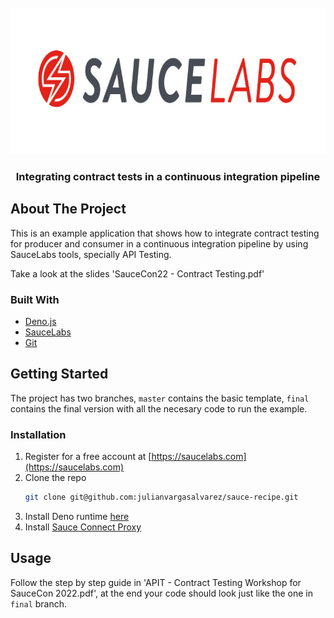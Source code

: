 <div id="top"></div>
<br />
<div align="center">
  <a href="https://github.com/julianvargasalvarez/sauce-recipe">
    <img src="images/sauce-logo.jpg" alt="Logo" width="792" height="234">
  </a>
</div>

<h3 align="center">Integrating contract tests in a continuous integration pipeline</h3>

## About The Project

  
This is an example application that shows how to integrate contract testing for producer and consumer in a continuous integration pipeline by using SauceLabs tools, specially API Testing.

Take a look at the slides 'SauceCon22 - Contract Testing.pdf'

  
### Built With

* [Deno.js](https://deno.land/)
* [SauceLabs](https://saucelabs.com/)
* [Git](https://git-scm.com/)


## Getting Started

The project has two branches, `master` contains the basic template, `final` contains the final version with all the necesary code to run the example.

### Installation

1. Register for a free account at [https://saucelabs.com](https://saucelabs.com)
2. Clone the repo
   ```sh
   git clone git@github.com:julianvargasalvarez/sauce-recipe.git
   ```
3. Install Deno runtime [here](https://deno.land/#installation)
4. Install [Sauce Connect Proxy](https://docs.saucelabs.com/secure-connections/sauce-connect/installation/)


## Usage

Follow the step by step guide in 'APIT  - Contract Testing Workshop for SauceCon 2022.pdf', at the end your code should look just like the one in `final` branch.
